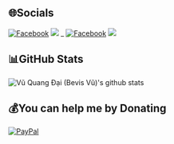 
## 🌐Socials
[![Facebook](https://img.shields.io/badge/Facebook-%231877F2.svg?logo=Facebook&logoColor=white)](https://facebook.com/BevisVu278) [![](https://img.shields.io/badge/YouTube-%23FF0000.svg?logo=YouTube&logoColor=white)](https://youtube.com/@BSVRecovery) _ [![Facebook](https://img.shields.io/badge/Facebook-%231877F2.svg?logo=Facebook&logoColor=white)](https://facebook.com/QuangDaiVQD) [![](https://img.shields.io/badge/YouTube-%23FF0000.svg?logo=YouTube&logoColor=white)](https://youtube.com/@BSVCoder)
## 📊GitHub Stats
![Vũ Quang Đại (Bevis Vũ)'s github stats](https://github-readme-stats-git-masterrstaa-rickstaa.vercel.app/api?username=VQD-BSV&show_icons=true&theme=tokyonight&hide=contribs,prs,issues)

## 💰You can help me by Donating
[![PayPal](https://img.shields.io/badge/PayPal-00457C?style=for-the-badge&logo=paypal&logoColor=white)](https://paypal.me/BSVPay) 

  <!-- Proudly created with GPRM ( https://gprm.itsvg.in ) -->
  
